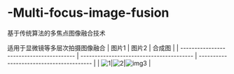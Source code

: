 # -Multi-focus-image-fusion
基于传统算法的多焦点图像融合技术

适用于显微镜等多层次拍摄图像融合
| 图片1                                     | 图片2                                      | 合成图                                     |
| ---------------------------------------- | ---------------------------------------- | ---------------------------------------- |
| ![1](https://github.com/AHaoI111/Multi-focus-image-fusion/assets/108380260/36676b1b-d2e0-48fe-b2ea-546045226068)|![2](https://github.com/AHaoI111/Multi-focus-image-fusion/assets/108380260/0be568f9-7047-479d-a4ea-a5a619e1db88)|![img3](https://github.com/AHaoI111/Multi-focus-image-fusion/assets/108380260/dae62553-7709-4d4b-ac12-7f470ad19c89) |




